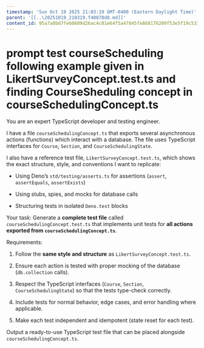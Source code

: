 ```yaml
---
timestamp: 'Sun Oct 19 2025 21:03:19 GMT-0400 (Eastern Daylight Time)'
parent: '[[..\20251019_210319.f40878d8.md]]'
content_id: 95a7a0bd7fe60609d26ac4c01e64f5a47845fe868176209f53e5f19c533b12c2
---
```


# prompt test courseScheduling following example given in LikertSurveyConcept.test.ts and finding CourseSheduling concept in courseSchedulingConcept.ts

You are an expert TypeScript developer and testing engineer.

I have a file `courseSchedulingConcept.ts` that exports several asynchronous actions (functions) which interact with a database. The file uses TypeScript interfaces for `Course`, `Section`, and `CourseSchedulingState`.

I also have a reference test file, `LikertSurveyConcept.test.ts`, which shows the exact structure, style, and conventions I want to replicate:

* Using Deno’s `std/testing/asserts.ts` for assertions (`assert`, `assertEquals`, `assertExists`)

* Using stubs, spies, and mocks for database calls

* Structuring tests in isolated `Deno.test` blocks

Your task: Generate a **complete test file** called `courseSchedulingConcept.test.ts` that implements unit tests for **all actions exported from `courseSchedulingConcept.ts`**.

Requirements:

1. Follow the **same style and structure** as `LikertSurveyConcept.test.ts`.

2. Ensure each action is tested with proper mocking of the database (`db.collection` calls).

3. Respect the TypeScript interfaces (`Course`, `Section`, `CourseSchedulingState`) so that the tests type-check correctly.

4. Include tests for normal behavior, edge cases, and error handling where applicable.

5. Make each test independent and idempotent (state reset for each test).

Output a ready-to-use TypeScript test file that can be placed alongside `courseSchedulingConcept.ts`.
